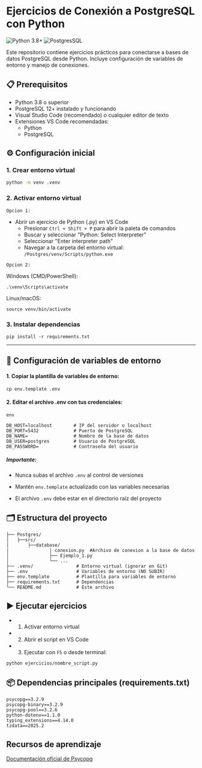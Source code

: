 # Ejercicios de Conexión a PostgreSQL con Python

![Python 3.8+](https://img.shields.io/badge/Python-3.8-blue) ![PostgresSQL](https://img.shields.io/badge/PostgresSQL-gree)

Este repositorio contiene ejercicios prácticos para conectarse a bases de datos PostgreSQL desde Python. Incluye configuración de variables de entorno y manejo de conexiones.

## 📋 Prerequisitos
- Python 3.8 o superior
- PostgreSQL 12+ instalado y funcionando
- Visual Studio Code (recomendado) o cualquier editor de texto
- Extensiones VS Code recomendadas:
  - Python
  - PostgreSQL

## ⚙️ Configuración inicial

### 1. Crear entorno virtual
```bash
python -m venv .venv
```

### 2. Activar entorno virtual


`Opcion 1:`

- Abrir un ejercicio de Python (.py) en VS Code
   - Presionar `Ctrl + Shift + P` para abrir la paleta de comandos
   - Buscar y seleccionar "Python: Select Interpreter"
   - Seleccionar "Enter interpreter path"
   - Navegar a la carpeta del entorno virtual: `/Postgres/venv/Scripts/python.exe`

`Opcion 2:`

Windows (CMD/PowerShell):

```
.\venv\Scripts\activate
```

Linux/macOS:

```
source venv/bin/activate
```


### 3. Instalar dependencias
```
pip install -r requirements.txt
```
___

## 🔧 Configuración de variables de entorno

#### 1. Copiar la plantilla de variables de entorno:

```
cp env.template .env
```
#### 2. Editar el archivo .env con tus credenciales:

```
env

DB_HOST=localhost        # IP del servidor o localhost
DB_PORT=5432             # Puerto de PostgreSQL
DB_NAME=                 # Nombre de la base de datos
DB_USER=postgres         # Usuario de PostgreSQL
DB_PASSWORD=             # Contraseña del usuario
```

##### Importante:

- Nunca subas el archivo `.env` al control de versiones

- Mantén `env.template` actualizado con las variables necesarias

- El archivo `.env` debe estar en el directorio raíz del proyecto

## 🗂️ Estructura del proyecto

```
├── Postgres/          
│   ├──src/
|       ├──database/
|               | conexion.py  #Archivo de conexion a la base de datos
│               ├── Ejemplo_1.py
│               └── ...
├── .venv/                # Entorno virtual (ignorar en Git)
├── .env                  # Variables de entorno (NO SUBIR)
├── env.template          # Plantilla para variables de entorno
├── requirements.txt      # Dependencias
└── README.md             # Este archivo
```
## ▶️ Ejecutar ejercicios
- 1. Activar entorno virtual
- 2. Abrir el script en VS Code
- 3. Ejecutar con `F5` o desde terminal:

```
python ejercicios/nombre_script.py
```

 ## 📦 Dependencias principales (requirements.txt)

 ```
psycopg==3.2.9
psycopg-binary==3.2.9
psycopg-pool==3.2.6
python-dotenv==1.1.0
typing_extensions==4.14.0
tzdata==2025.2
```

## Recursos de aprendizaje


[Documentación oficial de Psycopg](https://www.psycopg.org/psycopg3/docs/) 